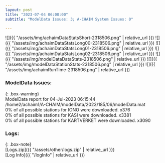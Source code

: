 ```yaml
---
layout: post
title: "2023-07-04 06:00:00"
subtitle: "ModelData Issues: 3; A-CHAIM System Issues: 0"

---
```


![]({{ "/assets/img/achaimDataStatsShort-2318506.png" | relative_url }})
![]({{ "/assets/img/achaimDataStatsLong00-2318506.png" | relative_url }})
![]({{ "/assets/img/achaimDataStatsLong01-2318506.png" | relative_url }})
![]({{ "/assets/img/achaimDataStatsLong02-2318506.png" | relative_url }})
![]({{ "/assets/img/modelDataDataStats-2318506.png" | relative_url }})
![]({{ "/assets/img/modelDataStationStats-2318506.png" | relative_url }})
![]({{ "/assets/img/achaimRunTime-2318506.png" | relative_url }})


### ModelData Issues:  
  
{: .box-warning}  
 ModelData report for 04-Jul-2023 06:15:44   
 /home2/achaim1/A-CHAIM/modelData/2023/185/06/modelData.mat   
 0% of all possible stations for IONO were downloaded. x376   
 0% of all possible stations for KASI were downloaded. x3381   
 0% of all possible stations for KARTVERKET were downloaded. x3090   
  


### Logs:  
  
{: .box-note}  
[Logs.zip]({{ "/assets/other/logs.zip" | relative_url }})  
[Log Info]({{ "/logInfo" | relative_url }})  
